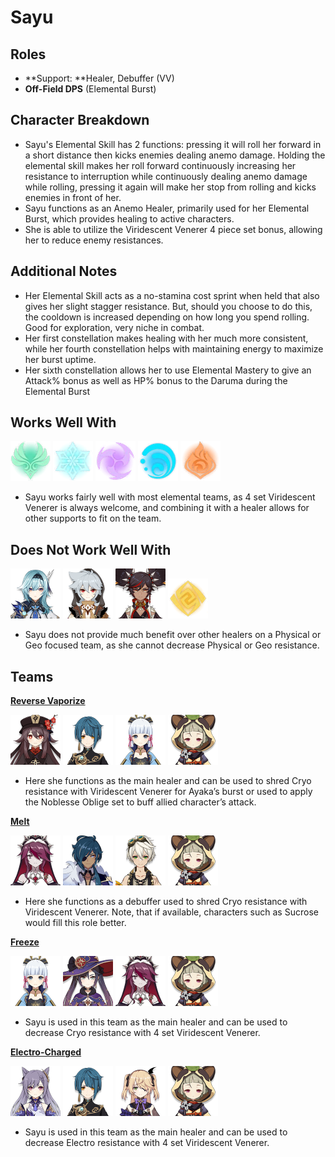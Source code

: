 # Sayu

## Roles

* \*\*Support: \*\*Healer, Debuffer (VV)
* **Off-Field DPS** (Elemental Burst)

## Character Breakdown

* Sayu's Elemental Skill has 2 functions: pressing it will roll her forward in a short distance then kicks enemies dealing anemo damage. Holding the elemental skill makes her roll forward continuously increasing her resistance to interruption while continuously dealing anemo damage while rolling, pressing it again will make her stop from rolling and kicks enemies in front of her.
* Sayu functions as an Anemo Healer, primarily used for her Elemental Burst, which provides healing to active characters.
* She is able to utilize the Viridescent Venerer 4 piece set bonus, allowing her to reduce enemy resistances.

## Additional Notes

* Her Elemental Skill acts as a no-stamina cost sprint when held that also gives her slight stagger resistance. But, should you choose to do this, the cooldown is increased depending on how long you spend rolling. Good for exploration, very niche in combat.
* Her first constellation makes healing with her much more consistent, while her fourth constellation helps with maintaining energy to maximize her burst uptime.
* Her sixth constellation allows her to use Elemental Mastery to give an Attack% bonus as well as HP% bonus to the Daruma during the Elemental Burst

## Works Well With

![](../../.gitbook/assets/Element_Anemo.webp) ![](../../.gitbook/assets/Element_Cryo.webp) ![](../../.gitbook/assets/Element_Electro.webp) ![](../../.gitbook/assets/Element_Hydro.webp) ![](../../.gitbook/assets/Element_Pyro.webp)

* Sayu works fairly well with most elemental teams, as 4 set Viridescent Venerer is always welcome, and combining it with a healer allows for other supports to fit on the team.

## Does Not Work Well With

![](../../.gitbook/assets/UI_AvatarIcon_Eula.png) ![](../../.gitbook/assets/UI_AvatarIcon_Razor.png) ![](../../.gitbook/assets/UI_AvatarIcon_Xinyan.png) ![](../../.gitbook/assets/Element_Geo.webp)

* Sayu does not provide much benefit over other healers on a Physical or Geo focused team, as she cannot decrease Physical or Geo resistance.

## Teams

[**Reverse Vaporize**](../../teams/reverse-vaporize.md)

![](../../.gitbook/assets/UI_AvatarIcon_Hutao.png) ![](../../.gitbook/assets/UI_AvatarIcon_Xingqiu.png) ![](../../.gitbook/assets/UI_AvatarIcon_Ayaka.png) ![](../../.gitbook/assets/UI_AvatarIcon_Sayu.png)

* Here she functions as the main healer and can be used to shred Cryo resistance with Viridescent Venerer for Ayaka’s burst or used to apply the Noblesse Oblige set to buff allied character’s attack.

[**Melt**](../../teams/melt.md)

![](../../.gitbook/assets/UI_AvatarIcon_Rosaria.png) ![](../../.gitbook/assets/UI_AvatarIcon_Kaeya.png) ![](../../.gitbook/assets/UI_AvatarIcon_Bennett.png) ![](../../.gitbook/assets/UI_AvatarIcon_Sayu.png)

* Here she functions as a debuffer used to shred Cryo resistance with Viridescent Venerer. Note, that if available, characters such as Sucrose would fill this role better.

[**Freeze**](../../teams/freeze.md)

![](../../.gitbook/assets/UI_AvatarIcon_Ayaka.png) ![](../../.gitbook/assets/UI_AvatarIcon_Mona.png) ![](../../.gitbook/assets/UI_AvatarIcon_Rosaria.png) ![](../../.gitbook/assets/UI_AvatarIcon_Sayu.png)

* Sayu is used in this team as the main healer and can be used to decrease Cryo resistance with 4 set Viridescent Venerer.

[**Electro-Charged**](../../teams/electro-charged.md)

![](../../.gitbook/assets/UI_AvatarIcon_Keqing.png) ![](../../.gitbook/assets/UI_AvatarIcon_Xingqiu.png) ![](../../.gitbook/assets/UI_AvatarIcon_Fischl.png) ![](../../.gitbook/assets/UI_AvatarIcon_Sayu.png)

* Sayu is used in this team as the main healer and can be used to decrease Electro resistance with 4 set Viridescent Venerer.

